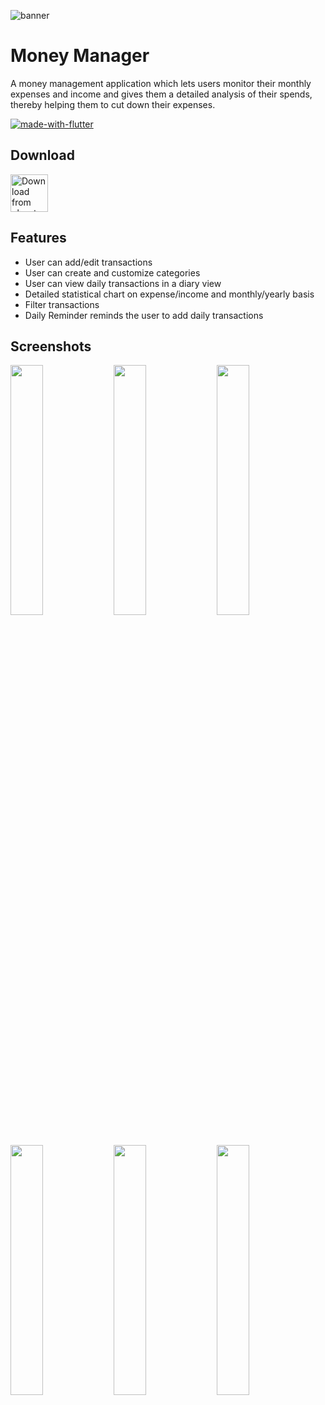 ![banner](https://user-images.githubusercontent.com/58967706/193883385-6c15348e-8b7d-473f-bfd3-23282f6631b4.png)


# Money Manager
A money management application which lets users monitor their monthly expenses and income and gives them a detailed analysis of their spends, thereby helping them to cut down their expenses.

[![made-with-flutter](https://img.shields.io/badge/Made%20with-Flutter-1f425f.svg)](https://flutter.dev/) 

## Download
[<img src="https://img.shields.io/badge/Playstore-000000?logo=googleplay&logoColor=white"
     alt="Download from playstore"
     height="60">](https://play.google.com/store/apps/details?id=in.brototype.diary_money_manager)

## Features
- User can add/edit transactions 
- User can create and customize categories
- User can view daily transactions in a diary view
- Detailed statistical chart on expense/income and monthly/yearly basis
- Filter transactions
- Daily Reminder reminds the user to add daily transactions

## Screenshots
<img src="https://user-images.githubusercontent.com/58967706/193879540-d567a487-a979-4864-a89b-c8c63117c431.jpeg" width="32%"> <img src="https://user-images.githubusercontent.com/58967706/193879812-43d12acd-289d-4945-be34-74515cfc57bd.jpeg?raw=true" width="32%"> <img src="https://user-images.githubusercontent.com/58967706/193880624-0ab745d0-f0e3-4645-b279-2906a45ad484.jpeg?raw=true" width="32%"> <img src="https://user-images.githubusercontent.com/58967706/193881020-498fc4b0-d927-4321-a12b-638a3bee935a.jpeg?raw=true" width="32%"> <img src="https://user-images.githubusercontent.com/58967706/193881917-f6560f0d-1ec8-454b-ae2c-cf00a2f08f6e.jpeg?raw=true" width="32%"> <img src="https://user-images.githubusercontent.com/58967706/193881639-71219d12-24a3-4b87-bcb2-e76951ae245d.jpeg?raw=true" width="32%">